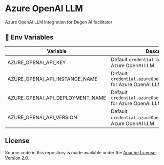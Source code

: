 # Azure OpenAI LLM

Azure OpenAI LLM integration for Degen AI facilitator

## 🌱 Env Variables

| Variable                     | Description                                                                                     | Type                                             | Default                             |
| ---------------------------- | ----------------------------------------------------------------------------------------------- | ------------------------------------------------ | ----------------------------------- |
| AZURE_OPENAI_API_KEY    | Default `credential.azureOpenAIApiKey` for Azure OpenAI LLM                                            | String                                                                    |            |
| AZURE_OPENAI_API_INSTANCE_NAME    | Default `credential.azureOpenAIApiInstanceName` for Azure OpenAI LLM                                            | String                                                                    |            |
| AZURE_OPENAI_API_DEPLOYMENT_NAME    | Default `credential.azureOpenAIApiDeploymentName` for Azure OpenAI LLM                                            | String                                                                    |            |
| AZURE_OPENAI_API_VERSION    | Default `credential.azureOpenAIApiVersion` for Azure OpenAI LLM                                            | String                                                                    |            |

## License

Source code in this repository is made available under the [Apache License Version 2.0](https://github.com/Degen-AI-facilitator/DegenAIfacilitator/blob/master/LICENSE.md).